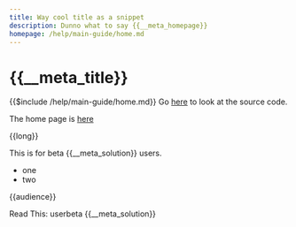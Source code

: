 ```yaml
---
title: Way cool title as a snippet
description: Dunno what to say {{__meta_homepage}}
homepage: /help/main-guide/home.md
---
```

# {{__meta_title}}

{{$include /help/main-guide/home.md}}
Go [here]({{__meta_git-repo}}) to look at the source code.

The home page is [here]({{__meta_homepage}})

{{long}}

This is for beta {{__meta_solution}} users.

* one
* two

{{audience}}

Read This: userbeta {{__meta_solution}}

